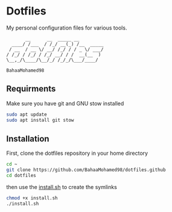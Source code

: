 # Dotfiles

My personal configuration files for various tools.

```
       __      __  _____ __
  ____/ /___  / /_/ __(_) /__  _____
 / __  / __ \/ __/ /_/ / / _ \/ ___/
/ /_/ / /_/ / /_/ __/ / /  __(__  )
\__,_/\____/\__/_/ /_/_/\___/____/

BahaaMohamed98
```

## Requirments

Make sure you have git and GNU stow installed

```sh
sudo apt update
sudo apt install git stow
```

## Installation

First, clone the dotfiles repository in your home directory

```sh
cd ~
git clone https://github.com/BahaaMohamed98/dotfiles.github
cd dotfiles
```

then use the [install.sh](install.sh) to create the symlinks

```sh
chmod +x install.sh 
./install.sh
```

